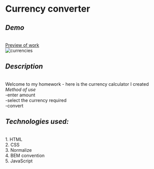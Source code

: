 # Currency converter
## *Demo*
<br><a rel="noreferrer noopener" target="_blank" href="https://parvinaodinaeva.github.io/homepage_4-currency-converter/" title="converter">Preview of work</a>
<br>![currencies](https://i.postimg.cc/1zhW6NKn/currency.png)
## *Description*
<br>Welcome to my homework - here is the currency calculator I created
<br>*Method of use*
<br>-enter amount
<br>-select the currency required
<br>-convert
## *Technologies used:*
<br>1. HTML
<br>2. CSS
<br>3. Normalize
<br>4. BEM convention
<br>5. JavaScript
